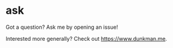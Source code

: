 # ask
Got a question? Ask me by opening an issue!

Interested more generally? Check out https://www.dunkman.me.
